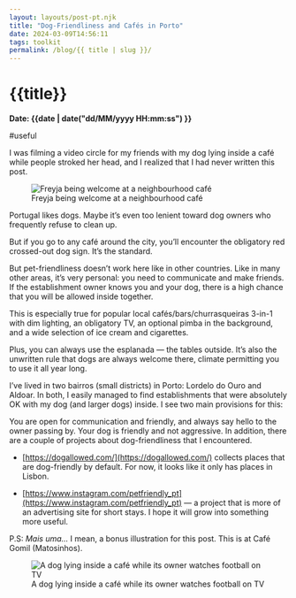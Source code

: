 ```yaml
---
layout: layouts/post-pt.njk
title: "Dog-Friendliness and Cafés in Porto"
date: 2024-03-09T14:56:11
tags: toolkit
permalink: /blog/{{ title | slug }}/
---
```


# {{title}}
**Date: {{date | date("dd/MM/yyyy HH:mm:ss") }}**

#useful

I was filming a video circle for my friends with my dog lying inside a café while people stroked her head, and I realized that I had never written this post.

<figure>
  <img src="../../images/dogfriendly-1.gif" alt="Freyja being welcome at a neighbourhood café">
  <figcaption>
    Freyja being welcome at a neighbourhood café
  </figcaption>
</figure>

Portugal likes dogs. Maybe it’s even too lenient toward dog owners who frequently refuse to clean up.

But if you go to any café around the city, you’ll encounter the obligatory red crossed-out dog sign. It’s the standard.

But pet-friendliness doesn’t work here like in other countries. Like in many other areas, it’s very personal: you need to communicate and make friends. If the establishment owner knows you and your dog, there is a high chance that you will be allowed inside together.

This is especially true for popular local cafés/bars/churrasqueiras 3-in-1 with dim lighting, an obligatory TV, an optional pimba in the background, and a wide selection of ice cream and cigarettes.

Plus, you can always use the esplanada — the tables outside. It’s also the unwritten rule that dogs are always welcome there, climate permitting you to use it all year long.

I’ve lived in two bairros (small districts) in Porto: Lordelo do Ouro and Aldoar. In both, I easily managed to find establishments that were absolutely OK with my dog (and larger dogs) inside. I see two main provisions for this:

You are open for communication and friendly, and always say hello to the owner passing by.
Your dog is friendly and not aggressive.
In addition, there are a couple of projects about dog-friendliness that I encountered.

- [https://dogallowed.com/](https://dogallowed.com/) collects places that are dog-friendly by default. For now, it looks like it only has places in Lisbon.

- [https://www.instagram.com/petfriendly_pt](https://www.instagram.com/petfriendly_pt) — a project that is more of an advertising site for short stays. I hope it will grow into something more useful.

P.S: *Mais uma…* I mean, a bonus illustration for this post. This is at Café Gomil (Matosinhos).

<figure>
  <img src="../../images/dogfriendly-2.webp" alt="A dog lying inside a café while its owner watches football on TV">
  <figcaption>
    A dog lying inside a café while its owner watches football on TV
  </figcaption>
</figure>